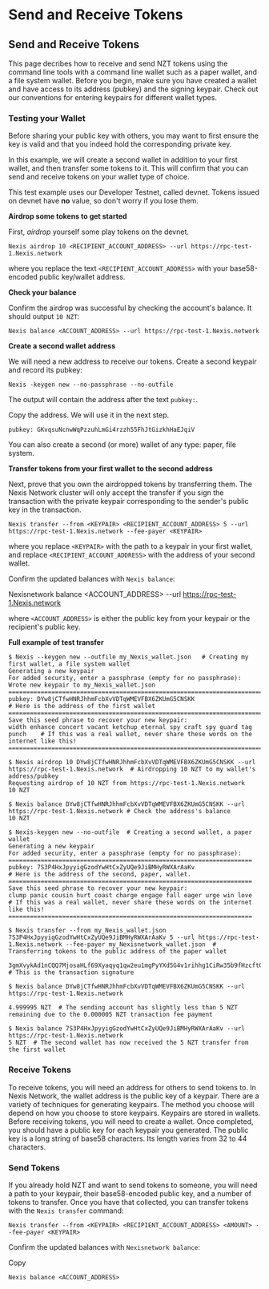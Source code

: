 # Send and Receive Tokens

## Send and Receive Tokens

This page decribes how to receive and send NZT tokens using the command line tools with a command line wallet such as a paper wallet, and a file system wallet. Before you begin, make sure you have created a wallet and have access to its address (pubkey) and the signing keypair. Check out our conventions for entering keypairs for different wallet types.

### Testing your Wallet

Before sharing your public key with others, you may want to first ensure the key is valid and that you indeed hold the corresponding private key.

In this example, we will create a second wallet in addition to your first wallet, and then transfer some tokens to it. This will confirm that you can send and receive tokens on your wallet type of choice.

This test example uses our Developer Testnet, called devnet. Tokens issued on devnet have **no** value, so don't worry if you lose them.



**Airdrop some tokens to get started**

First, _airdrop_ yourself some play tokens on the devnet.

```
Nexis airdrop 10 <RECIPIENT_ACCOUNT_ADDRESS> --url https://rpc-test-1.Nexis.network
```

where you replace the text `<RECIPIENT_ACCOUNT_ADDRESS>` with your base58-encoded public key/wallet address.



**Check your balance**

Confirm the airdrop was successful by checking the account's balance. It should output `10 NZT`:

```
Nexis balance <ACCOUNT_ADDRESS> --url https://rpc-test-1.Nexis.network
```



**Create a second wallet address**

We will need a new address to receive our tokens. Create a second keypair and record its pubkey:

```
Nexis -keygen new --no-passphrase --no-outfile
```

The output will contain the address after the text `pubkey:`.&#x20;



Copy the address. We will use it in the next step.

```
pubkey: GKvqsuNcnwWqPzzuhLmGi4rzzh55FhJtGizkhHaEJqiV
```

You can also create a second (or more) wallet of any type: paper, file system.



**Transfer tokens from your first wallet to the second address**

Next, prove that you own the airdropped tokens by transferring them. The Nexis Network cluster will only accept the transfer if you sign the transaction with the private keypair corresponding to the sender's public key in the transaction.

```
Nexis transfer --from <KEYPAIR> <RECIPIENT_ACCOUNT_ADDRESS> 5 --url https://rpc-test-1.Nexis.network --fee-payer <KEYPAIR>
```

where you replace `<KEYPAIR>` with the path to a keypair in your first wallet, and replace `<RECIPIENT_ACCOUNT_ADDRESS>` with the address of your second wallet.

Confirm the updated balances with `Nexis balance`:

Nexisnetwork balance \<ACCOUNT\_ADDRESS> --url  https://rpc-test-1.Nexis.network

where `<ACCOUNT_ADDRESS>` is either the public key from your keypair or the recipient's public key.



**Full example of test transfer**

```
$ Nexis --keygen new --outfile my_Nexis_wallet.json   # Creating my first wallet, a file system wallet
Generating a new keypair
For added security, enter a passphrase (empty for no passphrase):
Wrote new keypair to my_Nexis_wallet.json
==========================================================================
pubkey: DYw8jCTfwHNRJhhmFcbXvVDTqWMEVFBX6ZKUmG5CNSKK                          # Here is the address of the first wallet
==========================================================================
Save this seed phrase to recover your new keypair:
width enhance concert vacant ketchup eternal spy craft spy guard tag punch    # If this was a real wallet, never share these words on the internet like this!
==========================================================================
```

&#x20;

```
$ Nexis airdrop 10 DYw8jCTfwHNRJhhmFcbXvVDTqWMEVFBX6ZKUmG5CNSKK --url https://rpc-test-1.Nexis.network  # Airdropping 10 NZT to my wallet's address/pubkey
Requesting airdrop of 10 NZT from https://rpc-test-1.Nexis.network
10 NZT
```

&#x20;

```
$ Nexis balance DYw8jCTfwHNRJhhmFcbXvVDTqWMEVFBX6ZKUmG5CNSKK --url https://rpc-test-1.Nexis.network # Check the address's balance
10 NZT
```

&#x20;

```
$ Nexis-keygen new --no-outfile  # Creating a second wallet, a paper wallet
Generating a new keypair
For added security, enter a passphrase (empty for no passphrase):
====================================================================
pubkey: 7S3P4HxJpyyigGzodYwHtCxZyUQe9JiBMHyRWXArAaKv                   # Here is the address of the second, paper, wallet.
====================================================================
Save this seed phrase to recover your new keypair:
clump panic cousin hurt coast charge engage fall eager urge win love   # If this was a real wallet, never share these words on the internet like this!
====================================================================
```

&#x20;

```
$ Nexis transfer --from my_Nexis_wallet.json 7S3P4HxJpyyigGzodYwHtCxZyUQe9JiBMHyRWXArAaKv 5 --url https://rpc-test-1.Nexis.network --fee-payer my_Nexisnetwork_wallet.json  # Transferring tokens to the public address of the paper wallet

3gmXvykAd1nCQQ7MjosaHLf69Xyaqyq1qw2eu1mgPyYXd5G4v1rihhg1CiRw35b9fHzcftGKKEu4mbUeXY2pEX2z  # This is the transaction signature
```

&#x20;

```
$ Nexis balance DYw8jCTfwHNRJhhmFcbXvVDTqWMEVFBX6ZKUmG5CNSKK --url https://rpc-test-1.Nexis.network

4.999995 NZT  # The sending account has slightly less than 5 NZT remaining due to the 0.000005 NZT transaction fee payment
```

&#x20;

```
$ Nexis balance 7S3P4HxJpyyigGzodYwHtCxZyUQe9JiBMHyRWXArAaKv --url https://rpc-test-1.Nexis.network
5 NZT  # The second wallet has now received the 5 NZT transfer from the first wallet
```

&#x20;

### Receive Tokens

To receive tokens, you will need an address for others to send tokens to. In Nexis Network, the wallet address is the public key of a keypair. There are a variety of techniques for generating keypairs. The method you choose will depend on how you choose to store keypairs. Keypairs are stored in wallets. Before receiving tokens, you will need to create a wallet. Once completed, you should have a public key for each keypair you generated. The public key is a long string of base58 characters. Its length varies from 32 to 44 characters.

### Send Tokens

If you already hold NZT and want to send tokens to someone, you will need a path to your keypair, their base58-encoded public key, and a number of tokens to transfer. Once you have that collected, you can transfer tokens with the `Nexis transfer` command:

```
Nexis transfer --from <KEYPAIR> <RECIPIENT_ACCOUNT_ADDRESS> <AMOUNT> --fee-payer <KEYPAIR>
```

Confirm the updated balances with `Nexisnetwork balance`:

Copy

```
Nexis balance <ACCOUNT_ADDRESS>
```
